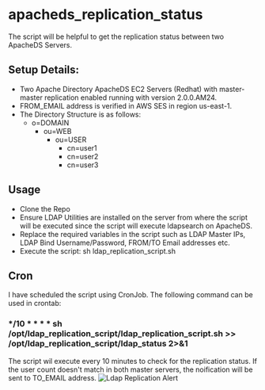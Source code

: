 # apacheds_replication_status
The script will be helpful to get the replication status between two ApacheDS Servers.

## Setup Details:
- Two Apache Directory ApacheDS EC2 Servers (Redhat) with master-master replication enabled running with version 2.0.0.AM24.
- FROM_EMAIL address is verified in AWS SES in region us-east-1.
- The Directory Structure is as follows:
  - o=DOMAIN
    - ou=WEB
      - ou=USER
        - cn=user1
        - cn=user2
        - cn=user3

## Usage
- Clone the Repo
- Ensure LDAP Utilities are installed on the server from where the script will be executed since the script will execute ldapsearch on ApacheDS.
- Replace the required variables in the script such as LDAP Master IPs, LDAP Bind Username/Password, FROM/TO Email addresses etc.
- Execute the script: sh ldap_replication_script.sh

## Cron
I have scheduled the script using CronJob. The following command can be used in crontab:
### */10 * * * * sh /opt/ldap_replication_script/ldap_replication_script.sh >> /opt/ldap_replication_script/ldap_status 2>&1
The script wil execute every 10 minutes to check for the replication status. If the user count doesn't match in both master servers, the noification will be sent to TO_EMAIL address.
![Ldap Replication Alert]("repl.jpg")
